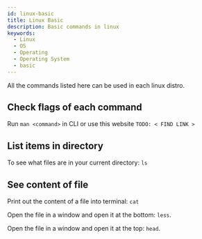 ```yaml
---
id: linux-basic
title: Linux Basic
description: Basic commands in linux
keywords:
  - Linux
  - OS
  - Operating
  - Operating System
  - basic
---
```


All the commands listed here can be used in each linux distro.

## Check flags of each command

Run `man <command>` in CLI or use this website `TODO: < FIND LINK >`

## List items in directory

To see what files are in your current directory: `ls`

## See content of file

Print out the content of a file into terminal: `cat`

Open the file in a window and open it at the bottom: `less`.

Open the file in a window and open it at the top: `head`.
